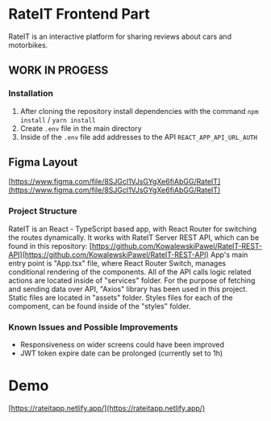# RateIT Frontend Part

RateIT is an interactive platform for sharing reviews about cars and motorbikes.

## WORK IN PROGESS

### Installation

1. After cloning the repository install dependencies with the command `npm install` / `yarn install`
2. Create `.env` file in the main directory
3. Inside of the `.env` file add addresses to the API `REACT_APP_API_URL_AUTH`

## Figma Layout

[https://www.figma.com/file/8SJGcl1VJsGYgXe6fiAbGG/RateIT](https://www.figma.com/file/8SJGcl1VJsGYgXe6fiAbGG/RateIT)

### Project Structure

RateIT is an React - TypeScript based app, with React Router for switching the routes dynamically. It works with RateIT Server REST API, which can be found in this repository: [https://github.com/KowalewskiPawel/RateIT-REST-API](https://github.com/KowalewskiPawel/RateIT-REST-API) App's main entry point is "App.tsx" file, where React Router Switch, manages conditional rendering of the components. All of the API calls logic related actions are located inside of "services" folder. For the purpose of fetching and sending data over API, "Axios" library has been used in this project. Static files are located in "assets" folder. Styles files for each of the compoment, can be found inside of the "styles" folder.

### Known Issues and Possible Improvements

- Responsiveness on wider screens could have been improved
- JWT token expire date can be prolonged (currently set to 1h)

# Demo

[https://rateitapp.netlify.app/](https://rateitapp.netlify.app/)
